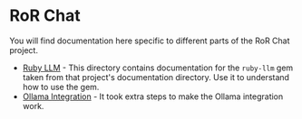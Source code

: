# RoR Chat

You will find documentation here specific to different parts of the RoR Chat project.

- [Ruby LLM](ruby_llm/docs/index.md) - This directory contains documentation for the `ruby-llm` gem taken 
  from that project's documentation directory. Use it to understand how to use the gem.
- [Ollama Integration](ollama-integration.md) - It took extra steps to make the Ollama integration work.